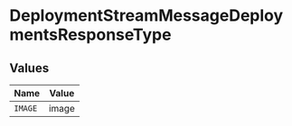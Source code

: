 # DeploymentStreamMessageDeploymentsResponseType


## Values

| Name    | Value   |
| ------- | ------- |
| `IMAGE` | image   |